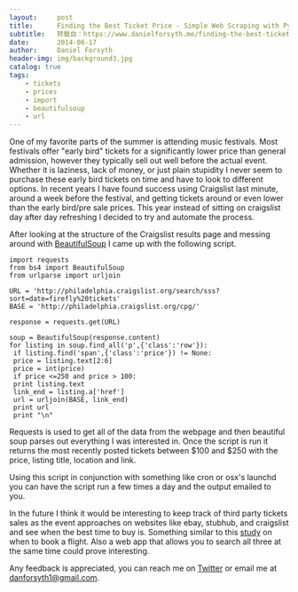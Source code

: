 ```yaml
---
layout:     post
title:      Finding the Best Ticket Price - Simple Web Scraping with Python
subtitle:   转载自：https://www.danielforsyth.me/finding-the-best-ticket-price-simple-web-scraping-with-python/
date:       2014-06-17
author:     Daniel Forsyth
header-img: img/background3.jpg
catalog: true
tags:
    - tickets
    - prices
    - import
    - beautifulsoup
    - url
---
```


One of my favorite parts of the summer is attending music festivals. Most festivals offer "early bird" tickets for a significantly lower price than general admission, however they typically sell out well before the actual event. Whether it is laziness, lack of money, or just plain stupidity I never seem to purchase these early bird tickets on time and have to look to different options. In recent years I have found success using Craigslist last minute, around a week before the festival, and getting tickets around or even lower than the early bird/pre sale prices. This year instead of sitting on craigslist day after day refreshing I decided to try and automate the process. 





After looking at the structure of the Craigslist results page and messing around with [BeautifulSoup](http://www.crummy.com/software/BeautifulSoup) I came up with the following script.





```
import requests
from bs4 import BeautifulSoup
from urlparse import urljoin

URL = 'http://philadelphia.craigslist.org/search/sss?sort=date=firefly%20tickets'
BASE = 'http://philadelphia.craigslist.org/cpg/'

response = requests.get(URL)

soup = BeautifulSoup(response.content)
for listing in soup.find_all('p',{'class':'row'}):
 if listing.find('span',{'class':'price'}) != None:
 price = listing.text[2:6]
 price = int(price)
 if price <=250 and price > 100:
 print listing.text
 link_end = listing.a['href']
 url = urljoin(BASE, link_end)
 print url
 print "\n"
```



Requests is used to get all of the data from the webpage and then beautiful soup parses out everything I was interested in. Once the script is run it returns the most recently posted tickets between $100 and $250 with the price, listing title, location and link.





Using this script in conjunction with something like cron or osx's launchd you can have the script run a few times a day and the output emailed to you.

In the future I think it would be interesting to keep track of third party tickets sales as the event approaches on websites like ebay, stubhub, and craigslist and see when the best time to buy is. Something similar to this [study](http://www.cheapair.com/blog/travel-tips/when-to-ignore-our-advice-and-book-your-flight-as-early-as-possible) on when to book a flight. Also a web app that allows you to search all three at the same time could prove interesting. 

Any feedback is appreciated, you can reach me on [Twitter](https://twitter.com/Daniel_Forsyth1) or email me at danforsyth1@gmail.com.
